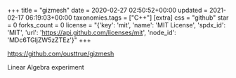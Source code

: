 +++
title = "gizmesh"
date = 2020-02-27 02:50:52+00:00
updated = 2021-02-17 06:19:03+00:00
taxonomies.tags = ["C++"]
[extra]
css = "github"
star = 0
forks_count = 0
license = "{'key': 'mit', 'name': 'MIT License', 'spdx_id': 'MIT', 'url': 'https://api.github.com/licenses/mit', 'node_id': 'MDc6TGljZW5zZTEz'}"
+++

<https://github.com/ousttrue/gizmesh>

Linear Algebra experiment
